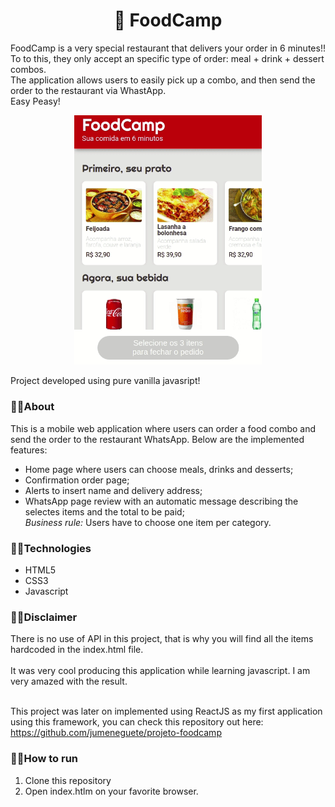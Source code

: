 <h1 align="center">🍝 FoodCamp</h1>

FoodCamp is a very special restaurant that delivers your order in 6 minutes!! <br/>
To to this, they only accept an specific type of order: meal + drink + dessert combos. <br>
The application allows users to easily pick up a combo, and then send the order to the restaurant via WhastApp. <br>
Easy Peasy!

<p align="center"><img width="300px" src="/assets/foodcampjs.gif" /></p>

Project developed using pure vanilla javasript!

### 🔹🔹About

This is a mobile web application where users can order a food combo and send the order to the restaurant WhatsApp. Below are the implemented features:

- Home page where users can choose meals, drinks and desserts;
- Confirmation order page;
- Alerts to insert name and delivery address;
- WhatsApp page review with an automatic message describing the selectes items and the total to be paid;<br>
  _Business rule:_ Users have to choose one item per category. 

### 🔹🔹Technologies
- HTML5
- CSS3
- Javascript

### 🔹🔹Disclaimer
There is no use of API in this project, that is why you will find all the items hardcoded in the index.html file. <br><br>
It was very cool producing this application while learning javascript. I am very amazed with the result.<br> <br>

This project was later on implemented using ReactJS as my first application using this framework, you can check this repository out here: https://github.com/jumeneguete/projeto-foodcamp

### 🔹🔹How to run

1. Clone this repository
2. Open index.htlm on your favorite browser.
